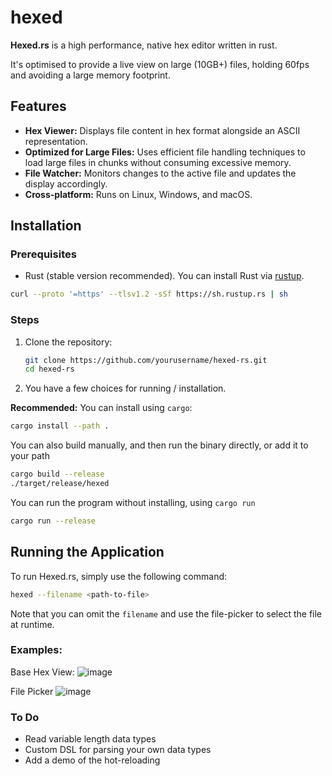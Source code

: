 # hexed

**Hexed.rs** is a high performance, native hex editor written in rust.

It's optimised to provide a live view on large (10GB+) files, holding 60fps and
avoiding a large memory footprint.


## Features
- **Hex Viewer:** Displays file content in hex format alongside an ASCII representation.
- **Optimized for Large Files:** Uses efficient file handling techniques to load large files in chunks without consuming excessive memory.
- **File Watcher:** Monitors changes to the active file and updates the display accordingly.
- **Cross-platform:** Runs on Linux, Windows, and macOS.

## Installation

### Prerequisites
- Rust (stable version recommended). You can install Rust via [rustup](https://rustup.rs/).

```bash
curl --proto '=https' --tlsv1.2 -sSf https://sh.rustup.rs | sh
```

### Steps
1. Clone the repository:
   ```bash
   git clone https://github.com/yourusername/hexed-rs.git
   cd hexed-rs
   ```

2. You have a few choices for running / installation.

**Recommended:**
You can install using `cargo`:
   ```bash
   cargo install --path .
   ```

You can also build manually, and then run the binary directly, or add it to your path
   ```bash
   cargo build --release
   ./target/release/hexed
   ```

You can run the program without installing, using `cargo run`

   ```bash
   cargo run --release
   ```


## Running the Application

To run Hexed.rs, simply use the following command:

```bash
hexed --filename <path-to-file>
```

Note that you can omit the `filename` and use the file-picker to select the file
at runtime.

### Examples:

Base Hex View:
![image](https://github.com/user-attachments/assets/90d60219-7c04-4814-99e8-cd46844b9265)

File Picker
![image](https://github.com/user-attachments/assets/0e99b297-1b1a-4d85-8fd9-7660c8171e7b)



### To Do
- Read variable length data types
- Custom DSL for parsing your own data types
- Add a demo of the hot-reloading

